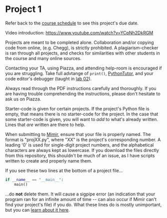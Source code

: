 # Project 1

Refer back to the [course schedule](../README.md) to see this project's due date.  

Video introduction: https://www.youtube.com/watch?v=YCpNh2DkRGM

Projects are meant to be completed alone. Collaboration and/or copying code from online, (e.g. Chegg), is strictly prohibited. A plagiarism-checker is ran through all projects, and checks for similarities with other students in the course and many online sources. 

Contacting your TA, using Piazza, and attending help-room is encouraged if you are struggling. Take full advtange of `print()`, [PythonTutor](http://pythontutor.com/visualize.html#mode=edit), and your code editor's debugger (taught in [lab 02](../Lab%2002)). 

Always read through the PDF instructions carefully and thoroughly. If you are having trouble comprehending the instructions, please don't hesitate to ask us on Piazza.

Starter-code is given for certain projects. If the project's Python file is empty, that means there is no starter-code for the project. In the case that some starter-code is given, you will want to _add_ to what's already written. Lines that _are_ written are there to help.

When submitting to [Mimir](https://class.mimir.io/), ensure that your file is properly named. The format is "projXX.py", where "XX" is the project's corresponding number. A leading '0' is used for single-digit project numbers, and the alphabetical characters are always kept as lowercase. If you download the files directly from this repository, this shouldn't be much of an issue, as I have scripts written to create and properly name them.

If you see these two lines at the bottom of a project file...

```python
if __name__ == "__main__":
    main()
```

...do **not** delete them. It will cause a sigpipe error (an indication that your program ran for an infinite amount of time -- can also occur if Mimir can't find your project's file) if you do. What these lines do is mostly unimportant, but you can [learn about it here](https://www.youtube.com/watch?v=sugvnHA7ElY). 